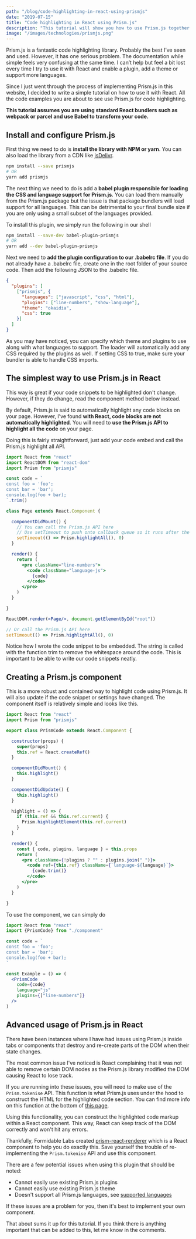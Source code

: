 ```yaml
---
path: "/blog/code-highlighting-in-react-using-prismjs"
date: "2019-07-15"
title: "Code highlighting in React using Prism.js"
description: "This tutorial will show you how to use Prism.js together React JS to highlight your code. We will cover setting up Prism.js an creating a React component for it"
image: "/images/technologies/prismjs.png"
---
```


Prism.js is a fantastic code highlighting library. Probably the best I’ve seen and used. However, it has one serious problem. The documentation while simple feels very confusing at the same time. I can’t help but feel a bit lost every time I try to use it with React and enable a plugin, add a theme or support more languages.

Since I just went through the process of implementing Prism.js in this website, I decided to write a simple tutorial on how to use it with React. All the code examples you are about to see use Prism.js for code highlighting.

**This tutorial assumes you are using standard React bundlers such as webpack or parcel and use Babel to transform your code.**

## Install and configure Prism.js

First thing we need to do is **install the library with NPM or yarn**. You can also load the library from a CDN like [jsDelivr](https://www.jsdelivr.com/package/npm/prismjs).

```bash
npm install --save prismjs
# OR
yarn add prismjs
```

The next thing we need to do is add a **babel plugin responsible for loading the CSS and language support for Prism.js**. You can load them manually from the Prism.js package but the issue is that package bundlers will load support for all languages. This can be detrimental to your final bundle size if you are only using a small subset of the languages provided.

To install this plugin, we simply run the following in our shell

```bash
npm install --save-dev babel-plugin-prismjs
# OR
yarn add --dev babel-plugin-prismjs
```

Next we need to **add the plugin configuration to our .babelrc file**. If you do not already have a .babelrc file, create one in the root folder of your source code. Then add the following JSON to the .babelrc file.

```json .babel.rc
{
  "plugins": [
    ["prismjs", {
      "languages": ["javascript", "css", "html"],
      "plugins": ["line-numbers", "show-language"],
      "theme": "okaidia",
      "css": true
    }]
  ]
}
```

As you may have noticed, you can specify which theme and plugins to use along with what languages to support. The loader will automatically add any CSS required by the plugins as well. If setting CSS to true, make sure your bundler is able to handle CSS imports.

## The simplest way to use Prism.js in React

This way is great if your code snippets to be highlighted don't change. However, if they do change, read the component method below instead.

By default, Prism.js is said to automatically highlight any code blocks on your page. However, I’ve found **with React, code blocks are not automatically highlighted**. You will need to **use the Prism.js API to highlight all the code** on your page.

Doing this is fairly straightforward, just add your code embed and call the Prism.js highlight all API.

```jsx
import React from "react"
import ReactDOM from "react-dom"
import Prism from "prismjs"

const code = `
const foo = 'foo';
const bar = 'bar';
console.log(foo + bar);
`.trim()

class Page extends React.Component {

  componentDidMount() {
    // You can call the Prism.js API here
    // Use setTimeout to push onto callback queue so it runs after the DOM is updated
    setTimeout(() => Prism.highlightAll(), 0)
  }

  render() {
    return (
      <pre className="line-numbers">
        <code className="language-js">
          {code}
        </code>
      </pre>
    )
  }

}

ReactDOM.render(<Page/>, document.getElementById("root"))

// Or call the Prism.js API here
setTimeout(() => Prism.highlightAll(), 0)
```

Notice how I wrote the code snippet to be embedded. The string is called with the function trim to remove the whitespace around the code. This is important to be able to write our code snippets neatly.

## Creating a Prism.js component

This is a more robust and contained way to highlight code using Prism.js. It will also update if the code snippet or settings have changed. The component itself is relatively simple and looks like this.

```jsx
import React from "react"
import Prism from "prismjs"

export class PrismCode extends React.Component {

  constructor(props) {
    super(props)
    this.ref = React.createRef()
  }

  componentDidMount() {
    this.highlight()
  }

  componentDidUpdate() {
    this.highlight()
  }

  highlight = () => {
    if (this.ref && this.ref.current) {
      Prism.highlightElement(this.ref.current)
    }
  }

  render() {
    const { code, plugins, language } = this.props
    return (
      <pre className={!plugins ? "" : plugins.join(" ")}>
        <code ref={this.ref} className={`language-${language}`}>
          {code.trim()}
        </code>
      </pre>
    )
  }

}
```

To use the component, we can simply do
```jsx
import React from "react"
import {PrismCode} from "./component"

const code = `
const foo = 'foo';
const bar = 'bar';
console.log(foo + bar);
`

const Example = () => (
  <PrismCode
    code={code}
    language="js"
    plugins={["line-numbers"]}
  />
)
```

## Advanced usage of Prism.js in React

There have been instances where I have had issues using Prism.js inside tabs or components that destroy and re-create parts of the DOM when their state changes.

The most common issue I've noticed is React complaining that it was not able to remove certain DOM nodes as the Prism.js library modified the DOM causing React to lose track.

If you are running into these issues, you will need to make use of the `Prism.tokenise` API. This function is what Prism.js uses under the hood to construct the HTML for the highlighted code section. You can find more info on this function at the bottom of [this page](https://prismjs.com/extending.html).

Using this functionality, you can construct the highlighted code markup within a React component. This way, React can keep track of the DOM correctly and won't hit any errors.

Thankfully, Formidable Labs created [prism-react-renderer](https://github.com/FormidableLabs/prism-react-renderer) which is a React component to help you do exactly this. Save yourself the trouble of re-implementing the `Prism.tokenise` API and use this component.

There are a few potential issues when using this plugin that should be noted:

- Cannot easily use existing Prism.js plugins
- Cannot easily use existing Prism.js theme
- Doesn't support all Prism.js languages, see [supported languages](https://github.com/FormidableLabs/prism-react-renderer/blob/master/src/vendor/prism/includeLangs.js)

If these issues are a problem for you, then it's best to implement your own component.

<div class="divider"></div>

That about sums it up for this tutorial. If you think there is anything important that can be added to this, let me know in the comments.